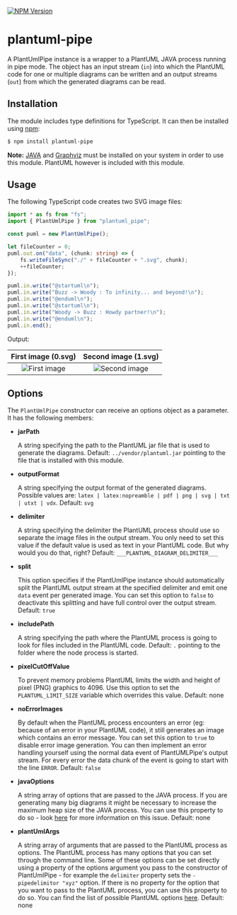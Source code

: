 [![NPM Version](https://badge.fury.io/js/plantuml-pipe.svg)](https://badge.fury.io/js/plantuml-pipe)

# plantuml-pipe

A PlantUmlPipe instance is a wrapper to a PlantUML JAVA process running in pipe mode.
The object has an input stream (`in`) into which the PlantUML code for one or multiple diagrams can be written and
an output streams (`out`) from which the generated diagrams can be read.

## Installation

The module includes type definitions for TypeScript.
It can then be installed using [npm](https://www.npmjs.com/package/plantuml-pipe):

```sh
$ npm install plantuml-pipe
```

**Note:** [JAVA](https://www.java.com/) and [Graphviz](https://graphviz.org/) must be installed on your system in
order to use this module. PlantUML however is included with this module.

## Usage

The following TypeScript code creates two SVG image files:

```typescript
import * as fs from "fs";
import { PlantUmlPipe } from "plantuml_pipe";

const puml = new PlantUmlPipe();

let fileCounter = 0;
puml.out.on("data", (chunk: string) => {
    fs.writeFileSync("./" + fileCounter + ".svg", chunk);
    ++fileCounter;
});

puml.in.write("@startuml\n");
puml.in.write("Buzz -> Woody : To infinity... and beyond!\n");
puml.in.write("@enduml\n");
puml.in.write("@startuml\n");
puml.in.write("Woody -> Buzz : Howdy partner!\n");
puml.in.write("@enduml\n");
puml.in.end();
```

Output:

|                                                            First image (0.svg)                                                            |                                                  Second image (1.svg)                                                  |
| :---------------------------------------------------------------------------------------------------------------------------------------: | :--------------------------------------------------------------------------------------------------------------------: |
| ![First image](http://www.plantuml.com/plantuml/svg/SoWkIImgAStDuN8ghQfIqBLJ2C_FJwbKi588oLV8p4lBpCiigTJJqrD8p4jHI4gjpCzBKUHoICrB0Me10000) | ![Second image](http://www.plantuml.com/plantuml/svg/SoWkIImgAStDuGhFpq-fLD2rKt0ghQfIi5Bmo2y7yWk0idcfHOfS3gbvAK1b0000) |

## Options

The `PlantUmlPipe` constructor can receive an options object as a parameter. It has the following members:

-   **jarPath**

    A string specifying the path to the PlantUML jar file that is used to generate the diagrams.
    Default: `../vendor/plantuml.jar` pointing to the file that is installed with this module.

-   **outputFormat**

    A string specifying the output format of the generated diagrams.
    Possible values are: `latex | latex:nopreamble | pdf | png | svg | txt | utxt | vdx`. Default: `svg`

-   **delimiter**

    A string specifying the delimiter the PlantUML process should use so separate the image files in the output stream.
    You only need to set this value if the default value is used as text in your PlantUML code.
    But why would you do that, right? Default: `___PLANTUML_DIAGRAM_DELIMITER___`

-   **split**

    This option specifies if the PlantUmlPipe instance should automatically split the PlantUML output stream at the
    specified delimiter and emit one `data` event per generated image. You can set this option to `false` to deactivate
    this splitting and have full control over the output stream. Default: `true`

-   **includePath**

    A string specifying the path where the PlantUML process is going to look for files included in the PlantUML code.
    Default: `.` pointing to the folder where the node process is started.

-   **pixelCutOffValue**

    To prevent memory problems PlantUML limits the width and height of pixel (PNG) graphics to 4096. Use this option to
    set the `PLANTUML_LIMIT_SIZE` variable which overrides this value. Default: none

-   **noErrorImages**

    By default when the PlantUML process encounters an error (eg: because of an error in your PlantUML code), it still
    generates an image which contains an error message. You can set this option to `true` to disable error image
    generation. You can then implement an error handling yourself using the normal data event of PlantUMLPipe's
    output stream. For every error the data chunk of the event is going to start with the line `ERROR`. Default: `false`

-   **javaOptions**

    A string array of options that are passed to the JAVA process. If you are generating many big diagrams it might
    be necessary to increase the maximum heap size of the JAVA process. You can use this property to do so - look
    [here](https://plantuml.com/de/faq#e689668a91b8d065) for more information on this issue. Default: none

-   **plantUmlArgs**

    A string array of arguments that are passed to the PlantUML process as options. The PlantUML process has many
    options that you can set through the command line. Some of these options can be set directly using a property of
    the options argument you pass to the constructor of PlantUmlPipe - for example the `delimiter` property sets
    the `-pipedelimitor "xyz"` option. If there is no property for the option that you want to pass to the
    PlantUML process, you can use this property to do so. You can find the list of possible PlantUML options
    [here](https://plantuml.com/de/command-line#6a26f548831e6a8c). Default: none
